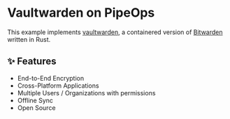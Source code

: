 # Vaultwarden on PipeOps

This example implements [vaultwarden](https://github.com/dani-garcia/vaultwarden/wiki), a containered version of [Bitwarden](https://bitwarden.com) written in Rust.

## ✨ Features

- End-to-End Encryption
- Cross-Platform Applications
- Multiple Users / Organizations with permissions
- Offline Sync
- Open Source

